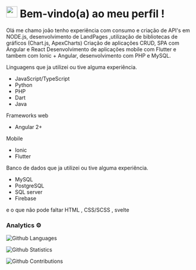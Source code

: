 
<h1><img src="https://emojis.slackmojis.com/emojis/images/1531849430/4246/blob-sunglasses.gif?1531849430" width="30"/> Bem-vindo(a) ao meu perfil  ! </h1>

Olá me chamo joão tenho experiência com consumo e criação de API's em NODE.js,
desenvolvimento de LandPages ,utilização de bibliotecas de gráficos (Chart.js, ApexCharts)
Criação de aplicações CRUD, SPA com Angular e React
Desenvolvimento de aplicações mobile com Flutter e tambem com Ionic + Angular,
desenvolvimento com PHP e MySQL.

Linguagens que ja utilizei ou tive alguma experiência.
- JavaScript/TypeScript
- Python
- PHP
- Dart
- Java

Frameworks web
- Angular 2+ 

Mobile
- Ionic
- Flutter

Banco de dados que ja utilizei ou tive alguma experiência.
- MySQL
- PostgreSQL
- SQL server
- Firebase

e o que não pode faltar HTML , CSS/SCSS , svelte

### Analytics ⚙️
![Github Languages](https://github-readme-stats.vercel.app/api/top-langs/?username=JoaoScheleder&layout=compact&count_private=true)

![Github Statistics](https://github-readme-stats.vercel.app/api/?username=JoaoScheleder&count_private=true&show_icons=true)

![Github Contributions](https://github-readme-streak-stats.herokuapp.com/?user=JoaoScheleder&hide_border=true)
